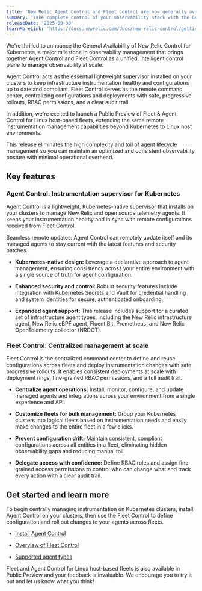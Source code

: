 ```yaml
---
title: 'New Relic Agent Control and Fleet Control are now generally available for Kubernetes!' 
summary: 'Take complete control of your observability stack with the GA release of both Agent Control and Fleet Control for Kubernetes, and a Public Preview of Agent Control for on-host Linux.' 
releaseDate: '2025-09-30' 
learnMoreLink: 'https://docs.newrelic.com/docs/new-relic-control/getting-started/'
---
```


We're thrilled to announce the General Availability of New Relic Control for Kubernetes, a major milestone in observability management that brings together Agent Control and Fleet Control as a unified, intelligent control plane to manage observability at scale.

Agent Control acts as the essential lightweight supervisor installed on your clusters to keep infrastructure instrumentation healthy and configurations up to date and compliant. Fleet Control serves as the remote command center, centralizing configurations and deployments with safe, progressive rollouts, RBAC permissions, and a clear audit trail.

In addition, we're excited to launch a Public Preview of Fleet & Agent Control for Linux host-based fleets, extending the same remote instrumentation management capabilities beyond Kubernetes to Linux host environments.

This release eliminates the high complexity and toil of agent lifecycle management so you can maintain an optimized and consistent observability posture with minimal operational overhead.

## Key features
### Agent Control: Instrumentation supervisor for Kubernetes
Agent Control is a lightweight, Kubernetes-native supervisor that installs on your clusters to manage New Relic and open source telemetry agents. It keeps your instrumentation healthy and in sync with remote configurations received from Fleet Control.

Seamless remote updates: Agent Control can remotely update itself and its managed agents to stay current with the latest features and security patches.

- **Kubernetes-native design:** Leverage a declarative approach to agent management, ensuring consistency across your entire environment with a single source of truth for agent configuration.

- **Enhanced security and control:** Robust security features include integration with Kubernetes Secrets and Vault for credential handling and system identities for secure, authenticated onboarding.

- **Expanded agent support:** This release includes support for a curated set of infrastructure agent types, including the New Relic infrastructure agent, New Relic eBPF agent, Fluent Bit, Prometheus, and New Relic OpenTelemetry collector (NRDOT).

### Fleet Control: Centralized management at scale
Fleet Control is the centralized command center to define and reuse configurations across fleets and deploy instrumentation changes with safe, progressive rollouts. It enables consistent deployments at scale with deployment rings, fine-grained RBAC permissions, and a full audit trail.

- **Centralize agent operations:** Install, monitor, configure, and update managed agents and integrations across your environment from a single experience and API.

- **Customize fleets for bulk management:** Group your Kubernetes clusters into logical fleets based on instrumentation needs and easily make changes to the entire fleet in a few clicks.

- **Prevent configuration drift:** Maintain consistent, compliant configurations across all entities in a fleet, eliminating hidden observability gaps and reducing manual toil.

- **Delegate access with confidence:** Define RBAC roles and assign fine-grained access permissions to control who can change what and track every action with a clear audit trail.

## Get started and learn more
To begin centrally managing instrumentation on Kubernetes clusters, install Agent Control on your clusters, then use the Fleet Control to define configuration and roll out changes to your agents across fleets.

- [Install Agent Control](https://docs.newrelic.com/docs/new-relic-control/agent-control/setup/)

- [Overview of Fleet Control](https://docs.newrelic.com/docs/new-relic-control/fleet-control/overview/)

- [Supported agent types](https://docs.newrelic.com/docs/new-relic-control/agent-control/agent-types/)

Fleet and Agent Control for Linux host-based fleets is also available in Public Preview and your feedback is invaluable. We encourage you to try it out and let us know what you think!